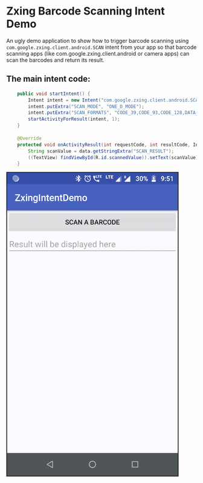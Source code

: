 # Zxing Barcode Scanning Intent Demo
An ugly demo application to show how to trigger barcode scanning using `com.google.zxing.client.android.SCAN` intent from your app so that barcode scanning apps (like com.google.zxing.client.android or camera apps) can scan the barcodes and return its result.

## The main intent code:
```java
    public void startIntent() {
        Intent intent = new Intent("com.google.zxing.client.android.SCAN");
        intent.putExtra("SCAN_MODE", "ONE_D_MODE");
        intent.putExtra("SCAN_FORMATS", "CODE_39,CODE_93,CODE_128,DATA_MATRIX,ITF,CODABAR,EAN_13,EAN_8,UPC_A,QR_CODE");
        startActivityForResult(intent, 1);
    }

    @Override
    protected void onActivityResult(int requestCode, int resultCode, Intent data) {
        String scanValue = data.getStringExtra("SCAN_RESULT");
        ((TextView) findViewById(R.id.scannedValue)).setText(scanValue);
    }
```

![Broken Screenshot](https://raw.githubusercontent.com/vishwasmdamle/zxing-intent-demo/master/screenshots/main-activity-screenshot.png)
